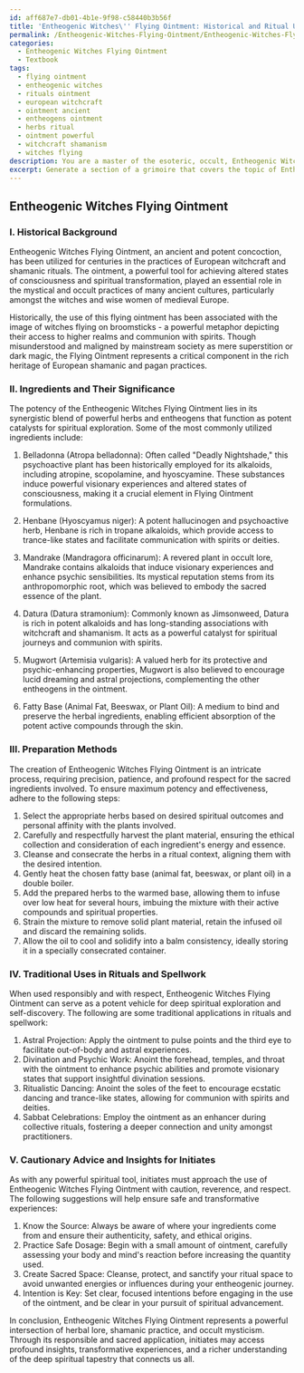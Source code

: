 ```yaml
---
id: aff687e7-db01-4b1e-9f98-c58440b3b56f
title: 'Entheogenic Witches\'' Flying Ointment: Historical and Ritual Use'
permalink: /Entheogenic-Witches-Flying-Ointment/Entheogenic-Witches-Flying-Ointment-Historical-and-Ritual-Use/
categories:
  - Entheogenic Witches Flying Ointment
  - Textbook
tags:
  - flying ointment
  - entheogenic witches
  - rituals ointment
  - european witchcraft
  - ointment ancient
  - entheogens ointment
  - herbs ritual
  - ointment powerful
  - witchcraft shamanism
  - witches flying
description: You are a master of the esoteric, occult, Entheogenic Witches Flying Ointment and education, you have written many textbooks on the subject in ways that provide students with rich and deep understanding of the subject. You are being asked to write textbook-like sections on a topic and you do it with full context, explainability, and reliability in accuracy to the true facts of the topic at hand, in a textbook style that a student would easily be able to learn from, in a rich, engaging, and contextual way. Always include relevant context (such as formulas and history), related concepts, and in a way that someone can gain deep insights from.
excerpt: Generate a section of a grimoire that covers the topic of Entheogenic Witches Flying Ointment, including its historical background, ingredients, preparation methods, and traditional uses in rituals and spellwork. Provide insights and cautionary advice for initiates who seek to use this powerful concoction for spiritual advancement and exploration.
---
```


## Entheogenic Witches Flying Ointment

### I. Historical Background

Entheogenic Witches Flying Ointment, an ancient and potent concoction, has been utilized for centuries in the practices of European witchcraft and shamanic rituals. The ointment, a powerful tool for achieving altered states of consciousness and spiritual transformation, played an essential role in the mystical and occult practices of many ancient cultures, particularly amongst the witches and wise women of medieval Europe. 

Historically, the use of this flying ointment has been associated with the image of witches flying on broomsticks - a powerful metaphor depicting their access to higher realms and communion with spirits. Though misunderstood and maligned by mainstream society as mere superstition or dark magic, the Flying Ointment represents a critical component in the rich heritage of European shamanic and pagan practices.

### II. Ingredients and Their Significance

The potency of the Entheogenic Witches Flying Ointment lies in its synergistic blend of powerful herbs and entheogens that function as potent catalysts for spiritual exploration. Some of the most commonly utilized ingredients include:

1. Belladonna (Atropa belladonna): Often called "Deadly Nightshade," this psychoactive plant has been historically employed for its alkaloids, including atropine, scopolamine, and hyoscyamine. These substances induce powerful visionary experiences and altered states of consciousness, making it a crucial element in Flying Ointment formulations.

2. Henbane (Hyoscyamus niger): A potent hallucinogen and psychoactive herb, Henbane is rich in tropane alkaloids, which provide access to trance-like states and facilitate communication with spirits or deities.

3. Mandrake (Mandragora officinarum): A revered plant in occult lore, Mandrake contains alkaloids that induce visionary experiences and enhance psychic sensibilities. Its mystical reputation stems from its anthropomorphic root, which was believed to embody the sacred essence of the plant.

4. Datura (Datura stramonium): Commonly known as Jimsonweed, Datura is rich in potent alkaloids and has long-standing associations with witchcraft and shamanism. It acts as a powerful catalyst for spiritual journeys and communion with spirits.

5. Mugwort (Artemisia vulgaris): A valued herb for its protective and psychic-enhancing properties, Mugwort is also believed to encourage lucid dreaming and astral projections, complementing the other entheogens in the ointment.

6. Fatty Base (Animal Fat, Beeswax, or Plant Oil): A medium to bind and preserve the herbal ingredients, enabling efficient absorption of the potent active compounds through the skin.

### III. Preparation Methods

The creation of Entheogenic Witches Flying Ointment is an intricate process, requiring precision, patience, and profound respect for the sacred ingredients involved. To ensure maximum potency and effectiveness, adhere to the following steps:

1. Select the appropriate herbs based on desired spiritual outcomes and personal affinity with the plants involved.
2. Carefully and respectfully harvest the plant material, ensuring the ethical collection and consideration of each ingredient's energy and essence.
3. Cleanse and consecrate the herbs in a ritual context, aligning them with the desired intention.
4. Gently heat the chosen fatty base (animal fat, beeswax, or plant oil) in a double boiler.
5. Add the prepared herbs to the warmed base, allowing them to infuse over low heat for several hours, imbuing the mixture with their active compounds and spiritual properties.
6. Strain the mixture to remove solid plant material, retain the infused oil and discard the remaining solids.
7. Allow the oil to cool and solidify into a balm consistency, ideally storing it in a specially consecrated container.

### IV. Traditional Uses in Rituals and Spellwork

When used responsibly and with respect, Entheogenic Witches Flying Ointment can serve as a potent vehicle for deep spiritual exploration and self-discovery. The following are some traditional applications in rituals and spellwork:

1. Astral Projection: Apply the ointment to pulse points and the third eye to facilitate out-of-body and astral experiences.
2. Divination and Psychic Work: Anoint the forehead, temples, and throat with the ointment to enhance psychic abilities and promote visionary states that support insightful divination sessions.
3. Ritualistic Dancing: Anoint the soles of the feet to encourage ecstatic dancing and trance-like states, allowing for communion with spirits and deities.
4. Sabbat Celebrations: Employ the ointment as an enhancer during collective rituals, fostering a deeper connection and unity amongst practitioners.

### V. Cautionary Advice and Insights for Initiates

As with any powerful spiritual tool, initiates must approach the use of Entheogenic Witches Flying Ointment with caution, reverence, and respect. The following suggestions will help ensure safe and transformative experiences:

1. Know the Source: Always be aware of where your ingredients come from and ensure their authenticity, safety, and ethical origins.
2. Practice Safe Dosage: Begin with a small amount of ointment, carefully assessing your body and mind's reaction before increasing the quantity used.
3. Create Sacred Space: Cleanse, protect, and sanctify your ritual space to avoid unwanted energies or influences during your entheogenic journey.
4. Intention is Key: Set clear, focused intentions before engaging in the use of the ointment, and be clear in your pursuit of spiritual advancement.

In conclusion, Entheogenic Witches Flying Ointment represents a powerful intersection of herbal lore, shamanic practice, and occult mysticism. Through its responsible and sacred application, initiates may access profound insights, transformative experiences, and a richer understanding of the deep spiritual tapestry that connects us all.
